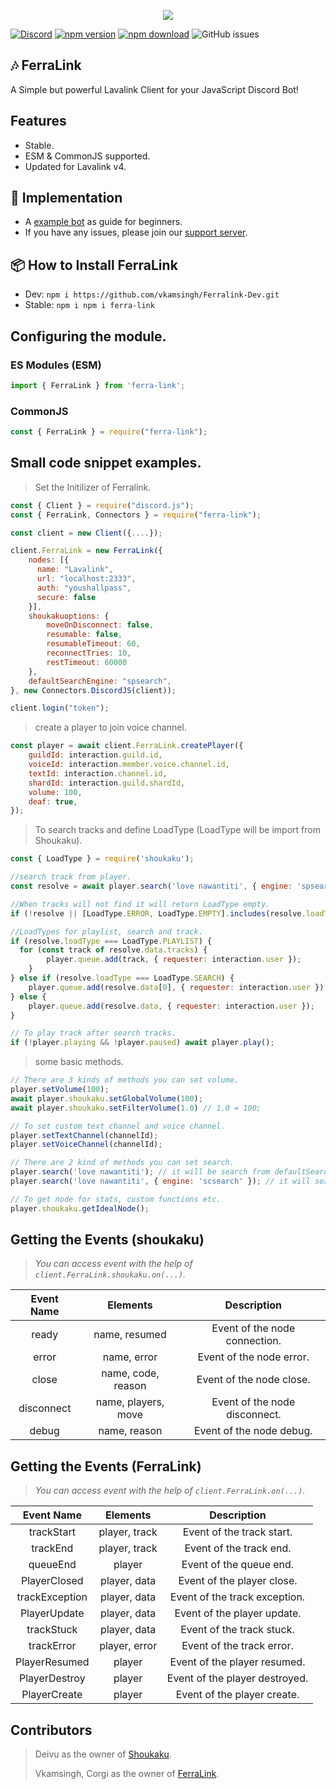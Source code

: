<p align="center">
  <img src="https://media.discordapp.net/attachments/936271538196451379/1035586844617883708/feralink_tape.png?width=705&height=134">
</p>

[![Discord](https://img.shields.io/discord/1035595149385945088?color=fa860a&logo=discord&logoColor=white)](https://discord.gg/7M6yGBTn79)
[![npm version](https://img.shields.io/npm/v/ferra-link?style=flat-square)](https://www.npmjs.com/package/ferra-link)
[![npm download](https://img.shields.io/npm/dt/ferra-link.svg?maxAge=3600)](https://www.npmjs.com/package/ferra-link)
![GitHub issues](https://img.shields.io/github/issues-raw/Cd-corgi/Ferralink?style=flat-square)


## 🎶 FerraLink

A Simple but powerful Lavalink Client for your JavaScript Discord Bot!

## Features

- Stable.
- ESM & CommonJS supported.
- Updated for Lavalink v4.

## 📂 Implementation
- A [example bot](https://github.com/vkamsingh/Ferralink-Example) as guide for beginners.
- If you have any issues, please join our [support server](https://discord.gg/8n3yNqtPAE).

## 📦 How to Install FerraLink
* Dev: `npm i https://github.com/vkamsingh/Ferralink-Dev.git`
* Stable: `npm i npm i ferra-link`

## Configuring the module.
### ES Modules (ESM)
```js
import { FerraLink } from 'ferra-link';
```

### CommonJS
```js
const { FerraLink } = require("ferra-link");
```

## Small code snippet examples.
> Set the Initilizer of Ferralink.
```js
const { Client } = require("discord.js");
const { FerraLink, Connectors } = require("ferra-link");

const client = new Client({....});

client.FerraLink = new FerraLink({
    nodes: [{
      name: "Lavalink",
      url: "localhost:2333",
      auth: "youshallpass",
      secure: false
    }],
    shoukakuoptions: {
        moveOnDisconnect: false,
        resumable: false,
        resumableTimeout: 60,
        reconnectTries: 10,
        restTimeout: 60000
    },
    defaultSearchEngine: "spsearch",
}, new Connectors.DiscordJS(client));

client.login("token");
```
> create a player to join voice channel.
```js
const player = await client.FerraLink.createPlayer({
    guildId: interaction.guild.id,
    voiceId: interaction.member.voice.channel.id,
    textId: interaction.channel.id,
    shardId: interaction.guild.shardId,
    volume: 100,
    deaf: true,
});
```
> To search tracks and define LoadType (LoadType will be import from Shoukaku).
```js
const { LoadType } = require('shoukaku'); 

//search track from player.
const resolve = await player.search('love nawantiti', { engine: 'spsearch' });

//When tracks will not find it will return LoadType empty.
if (!resolve || [LoadType.ERROR, LoadType.EMPTY].includes(resolve.loadType)) return interaction.followUp({ content: "No match songs result found!" });

//LoadTypes for playlist, search and track.
if (resolve.loadType === LoadType.PLAYLIST) {
  for (const track of resolve.data.tracks) {
        player.queue.add(track, { requester: interaction.user });
    }
} else if (resolve.loadType === LoadType.SEARCH) {
    player.queue.add(resolve.data[0], { requester: interaction.user });
} else {
    player.queue.add(resolve.data, { requester: interaction.user });
}

// To play track after search tracks.
if (!player.playing && !player.paused) await player.play();
```

> some basic methods.
```js
// There are 3 kinds of methods you can set volume.
player.setVolume(100);
await player.shoukaku.setGlobalVolume(100);
await player.shoukaku.setFilterVolume(1.0) // 1.0 = 100;

// To set custom text channel and voice channel.
player.setTextChannel(channelId);
player.setVoiceChannel(channelId);

// There are 2 kind of methods you can set search.
player.search('love nawantiti'); // it will be search from defaultSearchEngine.
player.search('love nawantiti', { engine: 'scsearch' }); // it will search from engine you defined here not from defaultSearchEngine.

// To get node for stats, custom functions etc.
player.shoukaku.getIdealNode();
```

## Getting the Events (shoukaku)

> *You can access event with the help of `client.FerraLink.shoukaku.on(...)`.*

<center>

| **Event Name** 	|   **Elements**  	  |       **Description**         |
|:--------------:	|:------------------: |:----------------------------: |
|   ready 	      | name, resumed       | Event of the node connection. |
|   error         | name, error 	      | Event of the node error.      |
|   close         | name, code, reason  | Event of the node close.	    |
|   disconnect    | name, players, move | Event of the node disconnect.	|
|   debug         | name, reason	      | Event of the node debug.      |
</center>

## Getting the Events (FerraLink)

> *You can access event with the help of `client.FerraLink.on(...)`.*

<center>

| **Event Name** 	  |   **Elements**  |       **Description**         |
|:----------------: |:--------------: |:----------------------------: |
|   trackStart	    | player, track   | Event of the track start.     |
|   trackEnd        | player, track	  | Event of the track end.       |
|   queueEnd        | player          | Event of the queue end.	      |
|   PlayerClosed    | player, data    | Event of the player close.	  |
|   trackException  | player, data	  | Event of the track exception. |
|   PlayerUpdate    | player, data	  | Event of the player update.   |
|   trackStuck      | player, data	  | Event of the track stuck.     |
|   trackError      | player, error   | Event of the track error.     |
|   PlayerResumed   | player          | Event of the player resumed.  |
|   PlayerDestroy   | player	        | Event of the player destroyed.|
|   PlayerCreate    | player	        | Event of the player create.   |
</center>

## Contributors
> Deivu as the owner of [Shoukaku](https://github.com/Deivu/Shoukaku).
>
> Vkamsingh, Corgi as the owner of [FerraLink](https://github.com/Cd-corgi/Ferralink).
>
